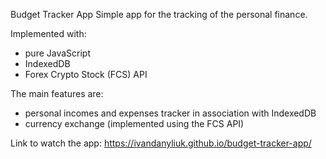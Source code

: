 Budget Tracker App
Simple app for the tracking of the personal finance.

Implemented with:
- pure JavaScript
- IndexedDB
- Forex Crypto Stock (FCS) API

The main features are:
- personal incomes and expenses tracker in association with IndexedDB
- currency exchange (implemented using the FCS API)

Link to watch the app: 
https://ivandanyliuk.github.io/budget-tracker-app/
